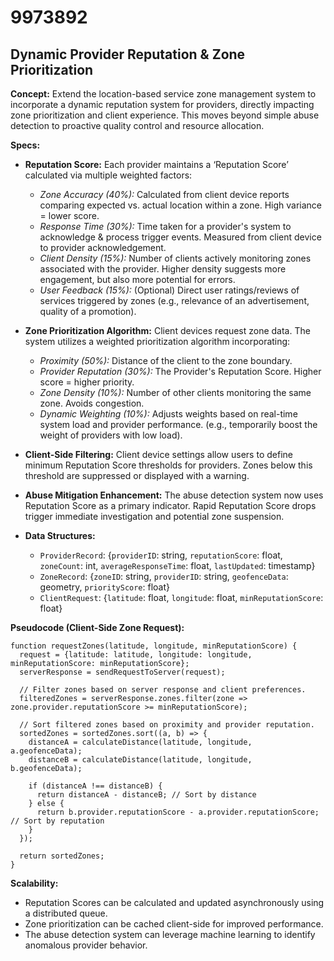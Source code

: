 # 9973892

## Dynamic Provider Reputation & Zone Prioritization

**Concept:** Extend the location-based service zone management system to incorporate a dynamic reputation system for providers, directly impacting zone prioritization and client experience. This moves beyond simple abuse detection to proactive quality control and resource allocation.

**Specs:**

*   **Reputation Score:** Each provider maintains a ‘Reputation Score’ calculated via multiple weighted factors:
    *   *Zone Accuracy (40%):*  Calculated from client device reports comparing expected vs. actual location within a zone. High variance = lower score.
    *   *Response Time (30%):*  Time taken for a provider's system to acknowledge & process trigger events. Measured from client device to provider acknowledgement.
    *   *Client Density (15%):*  Number of clients actively monitoring zones associated with the provider. Higher density suggests more engagement, but also more potential for errors.
    *   *User Feedback (15%):*  (Optional) Direct user ratings/reviews of services triggered by zones (e.g., relevance of an advertisement, quality of a promotion).

*   **Zone Prioritization Algorithm:**  Client devices request zone data. The system utilizes a weighted prioritization algorithm incorporating:
    *   *Proximity (50%):*  Distance of the client to the zone boundary.
    *   *Provider Reputation (30%):*  The Provider's Reputation Score. Higher score = higher priority.
    *   *Zone Density (10%):* Number of other clients monitoring the same zone. Avoids congestion.
    *   *Dynamic Weighting (10%):*  Adjusts weights based on real-time system load and provider performance. (e.g., temporarily boost the weight of providers with low load).

*   **Client-Side Filtering:** Client device settings allow users to define minimum Reputation Score thresholds for providers. Zones below this threshold are suppressed or displayed with a warning.

*   **Abuse Mitigation Enhancement:** The abuse detection system now uses Reputation Score as a primary indicator. Rapid Reputation Score drops trigger immediate investigation and potential zone suspension.

*   **Data Structures:**
    *   `ProviderRecord`: {`providerID`: string, `reputationScore`: float, `zoneCount`: int, `averageResponseTime`: float, `lastUpdated`: timestamp}
    *   `ZoneRecord`: {`zoneID`: string, `providerID`: string, `geofenceData`: geometry, `priorityScore`: float}
    *   `ClientRequest`: {`latitude`: float, `longitude`: float, `minReputationScore`: float}

**Pseudocode (Client-Side Zone Request):**

```
function requestZones(latitude, longitude, minReputationScore) {
  request = {latitude: latitude, longitude: longitude, minReputationScore: minReputationScore};
  serverResponse = sendRequestToServer(request);

  // Filter zones based on server response and client preferences.
  filteredZones = serverResponse.zones.filter(zone => zone.provider.reputationScore >= minReputationScore);

  // Sort filtered zones based on proximity and provider reputation.
  sortedZones = sortedZones.sort((a, b) => {
    distanceA = calculateDistance(latitude, longitude, a.geofenceData);
    distanceB = calculateDistance(latitude, longitude, b.geofenceData);

    if (distanceA !== distanceB) {
      return distanceA - distanceB; // Sort by distance
    } else {
      return b.provider.reputationScore - a.provider.reputationScore; // Sort by reputation
    }
  });

  return sortedZones;
}
```

**Scalability:**

*   Reputation Scores can be calculated and updated asynchronously using a distributed queue.
*   Zone prioritization can be cached client-side for improved performance.
*   The abuse detection system can leverage machine learning to identify anomalous provider behavior.
